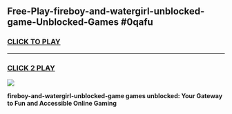 
## Free-Play-fireboy-and-watergirl-unblocked-game-Unblocked-Games #0qafu
<h3>
<a href="https://news.freeplayer.one?title=fireboy-and-watergirl-unblocked-game&ref=8M">CLICK TO PLAY</a></h3>
<hr>

<h3>
<a href="https://news.freeplayer.one?title=fireboy-and-watergirl-unblocked-game&ref=8M">CLICK 2 PLAY</a>
  
</h3>

<a href="https://news.freeplayer.one?title=fireboy-and-watergirl-unblocked-game&ref=8M"><img src="https://clearcache.store/games.png"></a>


**fireboy-and-watergirl-unblocked-game games unblocked: Your Gateway to Fun and Accessible Online Gaming**
